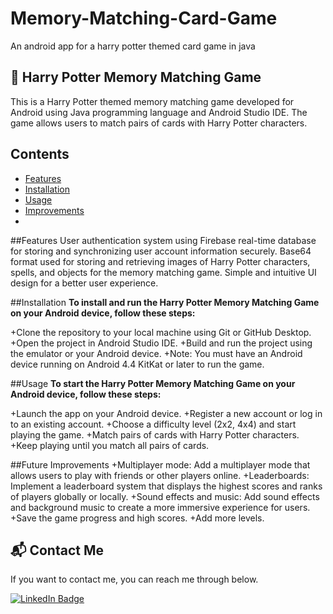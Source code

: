 # Memory-Matching-Card-Game
An android app for a harry potter themed card game in java 

📱 Harry Potter Memory Matching Game
---

This is a Harry Potter themed memory matching game developed for Android using Java programming language and Android Studio IDE. The game allows users to match pairs of cards with Harry Potter characters.

## Contents
+ [Features](https://github.com/caglaozbb/Memory-Matching-Card-Game#features)
+ [Installation](https://github.com/caglaozbb/Memory-Matching-Card-Game#installation)
+ [Usage](https://github.com/caglaozbb/Memory-Matching-Card-Game#usage)
+ [Improvements](https://github.com/caglaozbb/Memory-Matching-Card-Game#future-improvements)
+ 

##Features
User authentication system using Firebase real-time database for storing and synchronizing user account information securely.
Base64 format used for storing and retrieving images of Harry Potter characters, spells, and objects for the memory matching game.
Simple and intuitive UI design for a better user experience.

##Installation
**To install and run the Harry Potter Memory Matching Game on your Android device, follow these steps:**

+Clone the repository to your local machine using Git or GitHub Desktop.
+Open the project in Android Studio IDE.
+Build and run the project using the emulator or your Android device.
+Note: You must have an Android device running on Android 4.4 KitKat or later to run the game.

##Usage
**To start the Harry Potter Memory Matching Game on your Android device, follow these steps:**

+Launch the app on your Android device.
+Register a new account or log in to an existing account.
+Choose a difficulty level (2x2, 4x4) and start playing the game.
+Match pairs of cards with Harry Potter characters.
+Keep playing until you match all pairs of cards.


##Future Improvements
+Multiplayer mode: Add a multiplayer mode that allows users to play with friends or other players online.
+Leaderboards: Implement a leaderboard system that displays the highest scores and ranks of players globally or locally.
+Sound effects and music: Add sound effects and background music to create a more immersive experience for users.
+Save the game progress and high scores.
+Add more levels.

## 📬 Contact Me

If you want to contact me, you can reach me through below.

<a href="https://www.linkedin.com/in/%C3%A7a%C4%9Fla-%C3%B6zbaba-b600ab214/">
    <img src="https://img.shields.io/badge/LinkedIn-blue?style=for-the-badge&logo=linkedin&logoColor=white" alt="LinkedIn Badge"/>
  </a>
